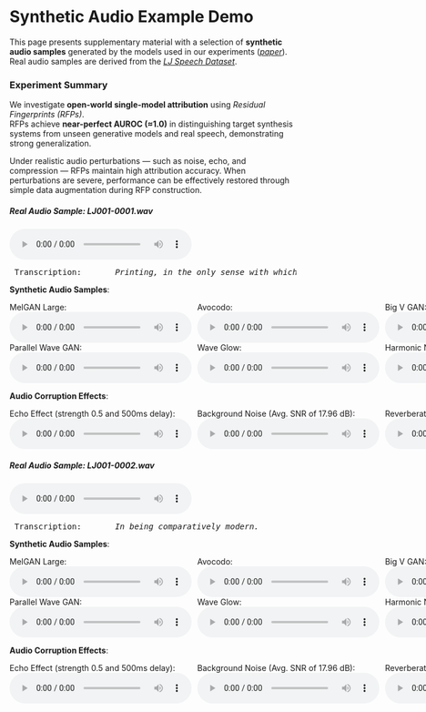 # Synthetic Audio Example Demo

This page presents supplementary material with a selection of **synthetic audio samples** generated by the models used in our experiments ([*paper*](https://github.com/blindconf/fingerprint/)).  
Real audio samples are derived from the [*LJ Speech Dataset*](https://keithito.com/LJ-Speech-Dataset/).

### Experiment Summary
We investigate **open-world single-model attribution** using *Residual Fingerprints (RFPs)*.  
RFPs achieve **near-perfect AUROC (≈1.0)** in distinguishing target synthesis systems from unseen generative models and real speech, demonstrating strong generalization.

Under realistic audio perturbations — such as noise, echo, and compression — RFPs maintain high attribution accuracy.
When perturbations are severe, performance can be effectively restored through simple data augmentation during RFP construction.

##### Real Audio Sample: LJ001-0001.wav
<audio style="width:320px" controls="controls">
	<source src="audio_clips/real_LJ001-0001" type="audio/wav" />
</audio>

<pre> Transcription:       <em>Printing, in the only sense with which we are at present concerned, differs from most if not from all the arts and crafts represented in the Exhibition.</em>
</pre>

**Synthetic Audio Samples**:
<div style="display: flex; gap: 10px;">
    <div>
        <span>MelGAN Large:</span>
        <audio style="width:320px" controls="controls">
            <source src="audio_clips/mg_l_LJ001-0001" type="audio/wav" />
        </audio>
    </div>
    <div>
        <span>Avocodo:</span>
        <audio style="width:320px" controls="controls">
            <source src="audio_clips/avo_LJ001-0001" type="audio/wav" />
        </audio>
    </div>
    <div>
        <span>Big V GAN:</span>
        <audio style="width:320px" controls="controls">
            <source src="audio_clips/bvg_LJ001-0001" type="audio/wav" />
        </audio>
    </div>
    <div>
        <span>HiFi GAN:</span>
        <audio style="width:320px" controls="controls">
            <source src="audio_clips/hf_g_LJ001-0001" type="audio/wav" />
        </audio>
    </div>
    <div>
        <span>Multi-band MelGAN:</span>
        <audio style="width:320px" controls="controls">
            <source src="audio_clips/mb_mg_LJ001-0001" type="audio/wav" />
        </audio>
    </div>
</div>

<div style="display: flex; gap: 10px;">
    <div>
        <span>Parallel Wave GAN:</span>
        <audio style="width:320px" controls="controls">
            <source src="audio_clips/pwg_LJ001-0001" type="audio/wav" />
        </audio>
    </div>
    <div>
        <span>Wave Glow:</span>
        <audio style="width:320px" controls="controls">
            <source src="audio_clips/waveglow_LJ001-0001" type="audio/wav" />
        </audio>
    </div>
    <div>
        <span>Harmonic Noise source Filter:</span>
        <audio style="width:320px" controls="controls">
            <source src="audio_clips/hnsf_LJ001-0001" type="audio/wav" />
        </audio>
    </div>
    <div>
        <span>Fast Diff:</span>
        <audio style="width:320px" controls="controls">
            <source src="audio_clips/fastdiff_LJ001-0001" type="audio/wav" />
        </audio>
    </div>
    <div>
        <span>Pro Diff:</span>
        <audio style="width:320px" controls="controls">
            <source src="audio_clips/pro_diff_LJ001-0001" type="audio/wav" />
        </audio>
    </div>
</div>

**Audio Corruption Effects**:
<div style="display: flex; gap: 10px;">
    <div>
        <span>Echo Effect (strength 0.5 and 500ms delay):</span>
        <audio style="width:320px" controls="controls">
            <source src="audio_clips/LJ001-0001_05_100" type="audio/wav" />
        </audio>
    </div>
    <div>
        <span>Background Noise (Avg. SNR of 17.96 dB):</span>
        <audio style="width:320px" controls="controls">
            <source src="audio_clips/LJ001-0001_noise_20" type="audio/wav" />
        </audio>
    </div>
    <div>
        <span>Reverberation:</span>
        <audio style="width:320px" controls="controls">
            <source src="audio_clips/LJ001-0001_reberb_typ1" type="audio/wav" />
        </audio>
    </div>
    <div>
        <span>MP3 Compression:</span>
        <audio style="width:320px" controls="controls">
            <source src="audio_clips/LJ001-0001_mp3" type="audio/wav" />
        </audio>
    </div>
</div>

##### Real Audio Sample: LJ001-0002.wav
<audio style="width:320px" controls="controls">
	<source src="audio_clips/real_LJ001-0002" type="audio/wav" />
</audio>

<pre> Transcription:       <em>In being comparatively modern.</em>
</pre>

**Synthetic Audio Samples**:
<div style="display: flex; gap: 10px;">
    <div>
        <span>MelGAN Large:</span>
        <audio style="width:320px" controls="controls">
            <source src="audio_clips/mg_l_LJ001-0002" type="audio/wav" />
        </audio>
    </div>
    <div>
        <span>Avocodo:</span>
        <audio style="width:320px" controls="controls">
            <source src="audio_clips/avo_LJ001-0002" type="audio/wav" />
        </audio>
    </div>
    <div>
        <span>Big V GAN:</span>
        <audio style="width:320px" controls="controls">
            <source src="audio_clips/bvg_LJ001-0002" type="audio/wav" />
        </audio>
    </div>
    <div>
        <span>HiFi GAN:</span>
        <audio style="width:320px" controls="controls">
            <source src="audio_clips/hf_g_LJ001-0002" type="audio/wav" />
        </audio>
    </div>
    <div>
        <span>Multi-band MelGAN:</span>
        <audio style="width:320px" controls="controls">
            <source src="audio_clips/mb_mg_LJ001-0002" type="audio/wav" />
        </audio>
    </div>
</div>

<div style="display: flex; gap: 10px;">
    <div>
        <span>Parallel Wave GAN:</span>
        <audio style="width:320px" controls="controls">
            <source src="audio_clips/pwg_LJ001-0002" type="audio/wav" />
        </audio>
    </div>
    <div>
        <span>Wave Glow:</span>
        <audio style="width:320px" controls="controls">
            <source src="audio_clips/waveglow_LJ001-0002" type="audio/wav" />
        </audio>
    </div>
    <div>
        <span>Harmonic Noise Source Filter:</span>
        <audio style="width:320px" controls="controls">
            <source src="audio_clips/hnsf_LJ001-0002" type="audio/wav" />
        </audio>
    </div>
    <div>
        <span>Fast Diff:</span>
        <audio style="width:320px" controls="controls">
            <source src="audio_clips/fastdiff_LJ001-0002" type="audio/wav" />
        </audio>
    </div>
    <div>
        <span>Pro Diff:</span>
        <audio style="width:320px" controls="controls">
            <source src="audio_clips/pro_diff_LJ001-0002" type="audio/wav" />
        </audio>
    </div>
</div>

**Audio Corruption Effects**:
<div style="display: flex; gap: 10px;">
    <div>
        <span>Echo Effect (strength 0.5 and 500ms delay):</span>
        <audio style="width:320px" controls="controls">
            <source src="audio_clips/LJ001-0002_05_100" type="audio/wav" />
        </audio>
    </div>
    <div>
        <span>Background Noise (Avg. SNR of 17.96 dB):</span>
        <audio style="width:320px" controls="controls">
            <source src="audio_clips/LJ001-0002_noise_20" type="audio/wav" />
        </audio>
    </div>
    <div>
        <span>Reverberation:</span>
        <audio style="width:320px" controls="controls">
            <source src="audio_clips/LJ001-0002_reverb_typ1" type="audio/wav" />
        </audio>
    </div>
    <div>
        <span>MP3 Compression:</span>
        <audio style="width:320px" controls="controls">
            <source src="audio_clips/LJ001-0002_mp3" type="audio/wav" />
        </audio>
    </div>
</div>
